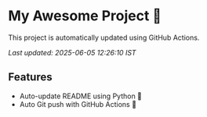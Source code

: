 # My Awesome Project 🚀

This project is automatically updated using GitHub Actions.

_Last updated: 2025-06-05 12:26:10 IST_

## Features
- Auto-update README using Python 🐍
- Auto Git push with GitHub Actions 🤖
